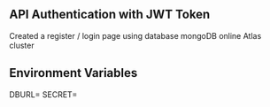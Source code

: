 ## API Authentication with JWT Token

Created a register / login page using database mongoDB online Atlas cluster

## Environment Variables
DBURL= <mongodb Atlas connection string>
SECRET= <your secret string>
